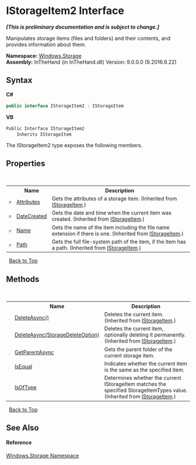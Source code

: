 # IStorageItem2 Interface
 _**\[This is preliminary documentation and is subject to change.\]**_

Manipulates storage items (files and folders) and their contents, and provides information about them.

**Namespace:**&nbsp;<a href="N_Windows_Storage">Windows.Storage</a><br />**Assembly:**&nbsp;InTheHand (in InTheHand.dll) Version: 9.0.0.0 (9.2016.9.22)

## Syntax

**C#**<br />
``` C#
public interface IStorageItem2 : IStorageItem
```

**VB**<br />
``` VB
Public Interface IStorageItem2
	Inherits IStorageItem
```

The IStorageItem2 type exposes the following members.


## Properties
&nbsp;<table><tr><th></th><th>Name</th><th>Description</th></tr><tr><td>![Public property](media/pubproperty.gif "Public property")</td><td><a href="P_Windows_Storage_IStorageItem_Attributes">Attributes</a></td><td>
Gets the attributes of a storage item.
 (Inherited from <a href="T_Windows_Storage_IStorageItem">IStorageItem</a>.)</td></tr><tr><td>![Public property](media/pubproperty.gif "Public property")</td><td><a href="P_Windows_Storage_IStorageItem_DateCreated">DateCreated</a></td><td>
Gets the date and time when the current item was created.
 (Inherited from <a href="T_Windows_Storage_IStorageItem">IStorageItem</a>.)</td></tr><tr><td>![Public property](media/pubproperty.gif "Public property")</td><td><a href="P_Windows_Storage_IStorageItem_Name">Name</a></td><td>
Gets the name of the item including the file name extension if there is one.
 (Inherited from <a href="T_Windows_Storage_IStorageItem">IStorageItem</a>.)</td></tr><tr><td>![Public property](media/pubproperty.gif "Public property")</td><td><a href="P_Windows_Storage_IStorageItem_Path">Path</a></td><td>
Gets the full file-system path of the item, if the item has a path.
 (Inherited from <a href="T_Windows_Storage_IStorageItem">IStorageItem</a>.)</td></tr></table>&nbsp;
<a href="#istorageitem2-interface">Back to Top</a>

## Methods
&nbsp;<table><tr><th></th><th>Name</th><th>Description</th></tr><tr><td>![Public method](media/pubmethod.gif "Public method")</td><td><a href="M_Windows_Storage_IStorageItem_DeleteAsync">DeleteAsync()</a></td><td>
Deletes the current item.
 (Inherited from <a href="T_Windows_Storage_IStorageItem">IStorageItem</a>.)</td></tr><tr><td>![Public method](media/pubmethod.gif "Public method")</td><td><a href="M_Windows_Storage_IStorageItem_DeleteAsync_1">DeleteAsync(StorageDeleteOption)</a></td><td>
Deletes the current item, optionally deleting it permanently.
 (Inherited from <a href="T_Windows_Storage_IStorageItem">IStorageItem</a>.)</td></tr><tr><td>![Public method](media/pubmethod.gif "Public method")</td><td><a href="M_Windows_Storage_IStorageItem2_GetParentAsync">GetParentAsync</a></td><td>
Gets the parent folder of the current storage item.</td></tr><tr><td>![Public method](media/pubmethod.gif "Public method")</td><td><a href="M_Windows_Storage_IStorageItem2_IsEqual">IsEqual</a></td><td>
Indicates whether the current item is the same as the specified item.</td></tr><tr><td>![Public method](media/pubmethod.gif "Public method")</td><td><a href="M_Windows_Storage_IStorageItem_IsOfType">IsOfType</a></td><td>
Determines whether the current IStorageItem matches the specified StorageItemTypes value.
 (Inherited from <a href="T_Windows_Storage_IStorageItem">IStorageItem</a>.)</td></tr></table>&nbsp;
<a href="#istorageitem2-interface">Back to Top</a>

## See Also


#### Reference
<a href="N_Windows_Storage">Windows.Storage Namespace</a><br />